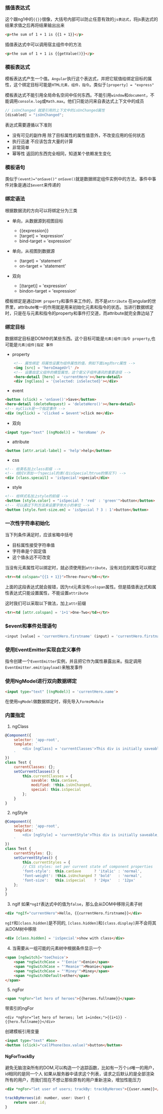 ### 插值表达式
这个跟ng1中的`{{}}`很像，大括号内部可以防止任意有效的`js表达式`，将js表达式的结果求值之后再将结果输出出来

```html
<p>the sum of 1 + 1 is {{1 + 1}}</p>
```

插值表达式中可以调用宿主组件中的方法

```html
<p>the sum of 1 + 1 is {{getValue()}}</p>
```

### 模板表达式
模板表达式产生一个值。`Angular`执行这个表达式，并把它赋值给绑定目标的属性，这个绑定目标可能是`HTML元素，组件，指令`。类似于`[property] = "express"`

模板表达式不能引用全局命名空间中任何东西。不能引用`window`和`document`，不能调用`console.log`或`Math.max`。他们只能访问来自表达式上下文中的成员

```js
// isUnChanged 就是引用的上下文中的isUnChanged属性
[disabled] = "isUnChanged";
```

表达式需要遵循以下准则
- 没有可见的副作用 除了目标属性的属性值意外，不改变应用的任何状态
- 执行迅速 不应该包含大量的计算
- 非常简单 
- 幂等性 返回的东西完全相同，知道某个依赖发生变化

### 模板语句
类似于`(event)="onSave()"`
`onSave()`就是数据绑定组件实例中的方法，事件中事件对象是通过`$event`来传递的

### 绑定语法
根据数据流的方向可以将绑定分为三类
- 单向，从数据源到视图目标
    + {{expression}}
    + [target] = 'expression'
    + bind-target = 'expression'

- 单向，从视图到数据源
    + (target) = 'statement'
    + on-target = 'statement'

- 双向
    + [(target)] = 'expression'
    + bindon-target = 'expression'

模板绑定是通过`DOM property`和事件来工作的，而不是`attribute`
在angular的世界里，attribute唯一的作用就是用来初始化元素和指令的状态。当进行数据绑定时，只是在与元素和指令的property和事件打交道，而attribute就完全靠边站了

### 绑定目标
数据绑定目标是DOM中的某些东西。这个目标可能是`元素|组件|指令 property`,也可能是`元素|组件|指定 事件`

- property

```html
    <!-- 属性绑定 将属性设置为组件属性的值，例如下面img的src属性 -->
    <img [src] = 'heroImageUrl' />
    <!-- 设置自定义组件的模型属性，这个是父子组件通讯的重要途径 -->
    <hero-detail [hero] = 'currentHero'></hero-detail>
    <div [ngClass] = '{selected: isSelected}'></div>
```

- event

```html
<button (click) = 'onSave()'>Save</button>
<hero-detail (deleteRequest) = 'deleteHero()'></hero-detail>
<!-- myClick是一个指定事件 -->
<div (myClick) = 'clicked = $event'>click me</div>
```

- 双向

```html
<input type="text" [(ngModel)] = 'heroName' />
```

- attribute

```html
<button [attr.arial-label] = 'help'>help</button>
```

- css 

```html
<!-- 给类名加上class前缀 -->
<!-- 给DIV添加一个special的类(在isSpecial为true的情况下) -->
<div [class.specail] = 'isSpecial'>special</div>
```

- style

```html
<!-- 给样式名加上style的前缀 -->
<button [style.color] = "isSpecial ? 'red' : 'green'">button</button>
<!-- 可以通过下列方法来设置字体大小的单位 -->
<button [style.font-size.em] = 'isSpecial ? 3 : 1'>button</button>
```

### 一次性字符串初始化
当下列条件满足时，应该省略中括号
- 目标属性接受字符串值
- 字符串是个固定值
- 这个值永远不可改变

当没有元素属性可以绑定时，就必须使用到`attribute`，没有对应的属性可以绑定

```html
<tr><td colspan="{{1 + 1}}">Three-Four</td></tr>
```

上面的这段表达式就会报错，因为`td`元素没有`colspan`属性。但是插值表达式和属性表达式只能设置属性，不能设置`attribute`

这时我们可以采取以下做法，加上`attr`前缀

```html
<tr><td [attr.colspan] = '1+1'>One-Two</td></tr>
```

### $event和事件处理语句

```js
<input [value] = 'currentHero.firstname' (input) = 'currentHero.firstname = $event.target.value'/>
```

### 使用EventEmitter实现自定义事件
指令创建一个`EventEmitter`实例，并且把它作为属性暴露出来。指定调用`EventEmitter.emit(payload)`来触发事件

### 使用NgModel进行双向数据绑定

```html
<input type="text" [(ngModel)] = 'currentHero.name'>
```

在使用`ngModel`做数据绑定时，得先导入`FormsModule`

### 内置指定

1. ngClass

```js
@Component({
    selector: 'app-root',
    template: `
        <div [ngClass] = 'currentClasses'>This div is initially saveable, unchanged, and special</div>
    `
})
class Test {
    currentClasses: {};
    setCurrentClasses() {
        this.currentClasses = {
            savable: this.canSave,
            modified: !this.isUnChanged,
            special: this.isSpecial
        };
    }
}
```

2. ngStyle

```js
@Component({
    selector: 'app-root',
    template: `
        <div [ngStyle] = 'currentStyle'>This div is initially saveable, unchanged, and special</div>
    `
})
class Test {
    currentStyles: {};
    setCurrentStyles() {
        this.currentStyles = {
        // CSS styles: set per current state of component properties
        'font-style':  this.canSave      ? 'italic' : 'normal',
        'font-weight': !this.isUnchanged ? 'bold'   : 'normal',
        'font-size':   this.isSpecial    ? '24px'   : '12px'
    };
}
}
```


3. ngIf
如果`*ngIf`表达式中的值为`false`，那么会从DOM中移除元素子树

```html
<div *ngIf="currentHero">Hello, {{currentHero.firstname}}</div>
```

`ngIf`和`[class.hidden]`是不同的, `[class.hidden]`和`[class.display]`并不会将其从DOM树中移除

```html
<div [class.hidden] = 'isSpecial'>show with class</div>
```

4. 当需要从一组可能的元素树中根据条件显示一个

```html
<span [ngSwitch]='toeChoice'>
    <span *ngSwitchCase = "'Eenie'">Eenie</span>
    <span *ngSwitchCase = "'Meanie'">Meanie</span>
    <span *ngSwitchCase = "'Miney'">Miney</span>
    <span *ngSwitchDefault>other</span>
</span>
```

5. ngFor

```html
<span *ngFor="let hero of heroes">{{heroes.fullname}}</span>
```

带索引的ngFor

```
<div *ngFor="let hero of heroes; let i=index;">{{i+1}} - {{hero.fullname}}</div>
```

创建模板引用变量

```html
<input type="text" #box>
<button (click)="callPhone(box.value)">button</button>
```

#### NgForTrackBy
避免无脑渲染所有的DOM,可以构造一个追踪函数，比如有一万个`id`唯一的用户，id相同的是同一个人
如果从服务器中请求这个列表，请求之后默认的是全部渲染所有的用户，而我们现在不想让那些原有的用户重新渲染，增加性能压力

```html
<div *ngFor="let user of users; trackBy: trackByHeroes">{{user.name}}</div>
```

```js
trackByHeroes(id: number, user: User) {
    return user.id;
}
```















